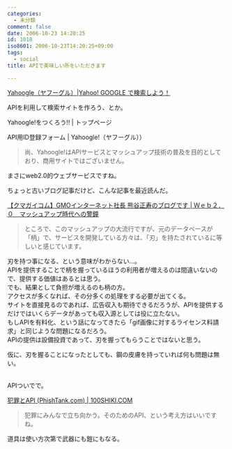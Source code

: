```yaml
---
categories:
  - 未分類
comment: false
date: 2006-10-23 14:20:25
id: 1018
iso8601: 2006-10-23T14:20:25+09:00
tags:
  - social
title: APIで美味しい所をいただきます

---
```


<div class="entry-body">
  <p><a title="Yahoogle（ヤフーグル）|Yahoo!   GOOGLE で検索しよう！" href="http://www.yahoogle.jp/">Yahoogle（ヤフーグル）|Yahoo! GOOGLE で検索しよう！</a></p>

  <p>APIを利用して検索サイトを作ろう、とか。</p>

  <p>Yahoogle!をつくろう!! | トップページ</p>

  <p>API用ID登録フォーム | Yahoogle!（ヤフーグル））</p>

  <blockquote>尚、Yahoogle!はAPIサービスとマッシュアップ技術の普及を目的としており、商用サイトではございません。</blockquote>

  <p>まさにweb2.0的ウェブサービスですね。</p>

  <p>ちょっと古いブログ記事だけど、こんな記事を最近読んだ。</p>

  <p><a title="【クマガイコム】GMOインターネット社長 熊谷正寿のブログです | Ｗｅｂ２．０　マッシュアップ時代への警鐘" href="http://www.kumagai.com/?eid=293">【クマガイコム】GMOインターネット社長 熊谷正寿のブログです | Ｗｅｂ２．０　マッシュアップ時代への警鐘</a></p>

  <blockquote>ところで、このマッシュアップの大流行ですが、元のデータベースが「柄」で、サービスを開発している方々は、「刃」を持たされているに等しいと感じています。</blockquote>

  <p>刃を持つ事になる、という意味がわからない…。<br />
    APIを提供することで柄を握っているほうの利用者が増えるのは間違いないので、提供する価値はあるとは思う。<br />
    でも、結果として負担が増えるのも柄の方。<br />
    アクセスが多くなれば、その分多くの処理をする必要が出てくる。<br />
    サイトを直接見るのであれば、広告収入も期待できるだろうが、APIを提供するだけではいくらデータがあっても収入源としては役に立たない。<br />
    もしAPIを有料化、という話になってきたら「gif画像に対するライセンス料請求」と同じような問題になるだろう。<br />
    APIの提供は設備投資であって、刃を握ってもらうことではないと思う。</p>

  <p>仮に、刃を握ることになったとしても、鋼の皮膚を持っていれば何も問題は無い。</p>

  <p><br />
    APIついでで。</p>

  <p><a title="犯罪とAPI (PhishTank.com) | 100SHIKI.COM" href="http://www.100shiki.com/archives/2006/10/api_phishtankcom.html">犯罪とAPI (PhishTank.com) | 100SHIKI.COM</a></p>

  <blockquote>犯罪にみんなで立ち向かう。そのためのAPI、という考え方はいいですね。</blockquote>

  <p>道具は使い方次第で武器にも鎧にもなる。</p>
</div>

